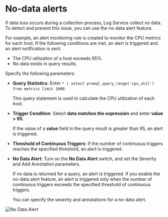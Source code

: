 # No-data alerts

If data loss occurs during a collection process, Log Service collect no data. To detect and prevent this issue, you can use the no-data alert feature.

For example, an alert monitoring rule is created to monitor the CPU metrics for each host. If the following conditions are met, an alert is triggered and an alert notification is sent.

-   The CPU utilization of a host exceeds 95%.
-   No data exists in query results.

Specify the following parameters:

-   **Query Statistics**: Enter `* | select promql_query_range('cpu_util') from metrics limit 1000`.

    This query statement is used to calculate the CPU utilization of each host.

-   **Trigger Condition**: Select **data matches the expression** and enter **value \> 95**.

    If the value of a **value** field in the query result is greater than 95, an alert is triggered.

-   **Threshold of Continuous Triggers**: If the number of continuous triggers reaches the specified threshold, an alert is triggered.
-   **No Data Alert**: Turn on the **No Data Alert** switch, and set the Severity and Add Annotation parameters.

    If no data is returned for a query, an alert is triggered. If you enable the no-data alert feature, an alert is triggered only when the number of continuous triggers exceeds the specified threshold of continuous triggers.

    You can specify the severity and annotations for a no-data alert.


![No Data Alert](https://static-aliyun-doc.oss-accelerate.aliyuncs.com/assets/img/en-US/5088812261/p263537.png)

